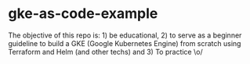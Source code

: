 # gke-as-code-example
The objective of this repo is: 1) be educational, 2) to serve as a beginner guideline to build a GKE (Google Kubernetes Engine) from scratch using Terraform and Helm (and other techs) and 3) To practice \o/
